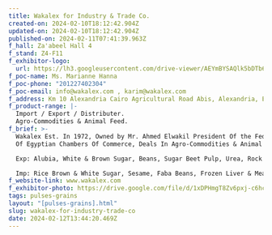 ```yaml
---
title: Wakalex for Industry & Trade Co.
created-on: 2024-02-10T18:12:42.904Z
updated-on: 2024-02-10T18:12:42.904Z
published-on: 2024-02-11T07:41:39.963Z
f_hall: Za'abeel Hall 4
f_stand: Z4-F11
f_exhibitor-logo:
  url: https://lh3.googleusercontent.com/drive-viewer/AEYmBYSAQlk5bDTb61bYmlnnrIteoNcan2M86F62TAbhuKbmjP7IXH34AYzirFpVC-kgsWCBxN81PSBY1lA3E9musJiPcTWzNw=s2560
f_poc-name: Ms. Marianne Hanna
f_poc-phone: "201227402304"
f_poc-email: info@wakalex.com , karim@wakalex.com
f_address: Km 10 Alexandria Cairo Agricultural Road Abis, Alexandria, Egypt.
f_product-range: |-
  Import / Export / Distributer. 
  Agro-Commodities & Animal Feed.
f_brief: >-
  Wakalex Est. In 1972, Owned by Mr. Ahmed Elwakil President Of the Federation
  Of Egyptian Chambers Of Commerce, Deals In Agro-Commodities & Animal Feed.

  Exp: Alubia, White & Brown Sugar, Beans, Sugar Beet Pulp, Urea, Rock Phosphate. 

  Imp: Rice Brown & White Sugar, Sesame, Faba Beans, Frozen Liver & Meat Our Brand Al Amira- Aunty Bahia.
f_website-link: www.wakalex.com
f_exhibitor-photo: https://drive.google.com/file/d/1xDPHmgT8Zv6pxj-c6hc21BtfKZ-ShoPJ/view?usp=drive_link
tags: pulses-grains
layout: "[pulses-grains].html"
slug: wakalex-for-industry-trade-co
date: 2024-02-12T13:44:20.469Z
---
```

